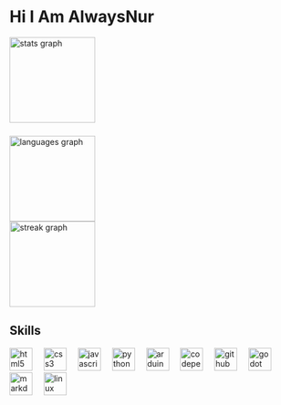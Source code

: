 # Hi I Am AlwaysNur
<div align="left">
  <img src="https://github-readme-stats.vercel.app/api?username=AlwaysNur&hide_title=false&hide_rank=false&show_icons=true&include_all_commits=true&count_private=true&disable_animations=false&locale=en&hide_border=true&order=1" height="150" alt="stats graph"  />
</div>

###

<div align="left">
  <img src="https://github-readme-stats.vercel.app/api/top-langs?username=AlwaysNur&locale=en&hide_title=false&layout=compact&card_width=320&langs_count=5&hide_border=true&order=2" height="150" alt="languages graph" /> <br>
  <img src="https://streak-stats.demolab.com?user=AlwaysNur&locale=en&mode=daily&hide_border=true&border_radius=5&order=3" height="150" alt="streak graph"  />
</div>

## Skills

<div align="left">
  <img src="https://skillicons.dev/icons?i=html" height="40" alt="html5 logo"  />
  <img width="12" />
  <img src="https://skillicons.dev/icons?i=css" height="40" alt="css3 logo"  />
  <img width="12" />
  <img src="https://skillicons.dev/icons?i=js" height="40" alt="javascript logo"  />
  <img width="12" />
  <img src="https://skillicons.dev/icons?i=py" height="40" alt="python logo"  />
  <img width="12" />
  <img src="https://skillicons.dev/icons?i=arduino" height="40" alt="arduino logo"  />
  <img width="12" />
  <img src="https://skillicons.dev/icons?i=codepen" height="40" alt="codepen logo"  />
  <img width="12" />
  <img src="https://skillicons.dev/icons?i=github" height="40" alt="github logo"  />
  <img width="12" />
  <img src="https://skillicons.dev/icons?i=godot" height="40" alt="godot logo"  />
  <img width="12" />
  <img src="https://skillicons.dev/icons?i=md" height="40" alt="markdown logo"  />
  <img width="12" />
  <img src="https://skillicons.dev/icons?i=linux" height="40" alt="linux logo"  />
</div>

###
